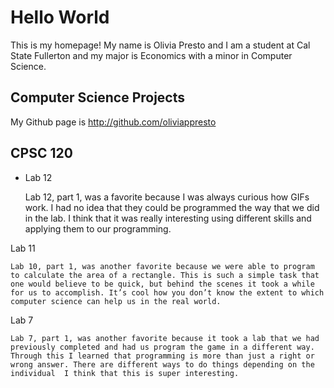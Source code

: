 # Hello World

This is my homepage! My name is Olivia Presto and I am a student at Cal State Fullerton and my major is Economics with a minor in Computer Science. 

## Computer Science Projects

My Github page is http://github.com/oliviappresto

## CPSC 120

* Lab 12

    Lab 12, part 1, was a favorite because I was always curious how GIFs work. I had no idea that they could be programmed the way that we did in the lab. I think that it was really interesting using different skills and applying them to our programming. 

Lab 11

    Lab 10, part 1, was another favorite because we were able to program to calculate the area of a rectangle. This is such a simple task that one would believe to be quick, but behind the scenes it took a while for us to accomplish. It’s cool how you don’t know the extent to which computer science can help us in the real world. 

Lab 7

    Lab 7, part 1, was another favorite because it took a lab that we had previously completed and had us program the game in a different way. Through this I learned that programming is more than just a right or wrong answer. There are different ways to do things depending on the individual  I think that this is super interesting. 